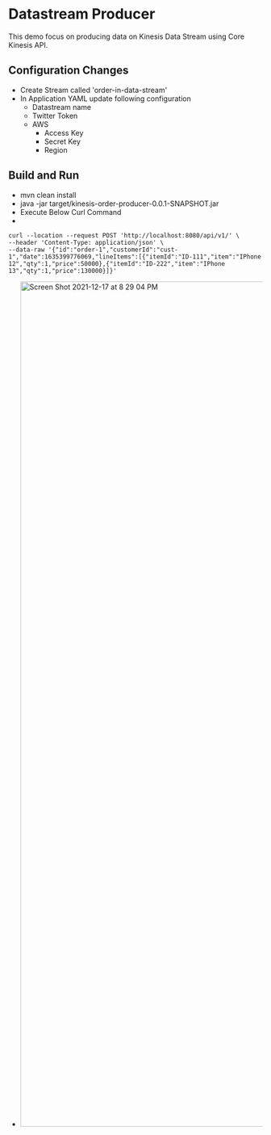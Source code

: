 # Datastream Producer

This demo focus on producing data on Kinesis Data Stream using Core Kinesis API. 

## Configuration Changes
- Create Stream called 'order-in-data-stream' 
- In Application YAML update following configuration
    - Datastream name
    - Twitter Token
    - AWS
        - Access Key
        - Secret Key
        - Region

## Build and Run
- mvn clean install
- java -jar target/kinesis-order-producer-0.0.1-SNAPSHOT.jar
- Execute Below Curl Command
- 
``` 
curl --location --request POST 'http://localhost:8080/api/v1/' \
--header 'Content-Type: application/json' \
--data-raw '{"id":"order-1","customerId":"cust-1","date":1635399776069,"lineItems":[{"itemId":"ID-111","item":"IPhone 12","qty":1,"price":50000},{"itemId":"ID-222","item":"IPhone 13","qty":1,"price":130000}]}' 
```
- <img width="1674" alt="Screen Shot 2021-12-17 at 8 29 04 PM" src="https://user-images.githubusercontent.com/23295769/146564010-bd4ab05a-45bd-4ea7-8168-7ae54e459097.png">



